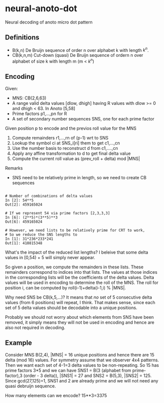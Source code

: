 # neural-anoto-dot

Neural decoding of anoto micro dot pattern

## Definitions

-   B(k,n) De Bruijn sequence of order n over alphabet k with length $k^n$.
-   CB(k,n,m) Cut-down (quasi) De Bruijn sequence of ordern n over alphabet of size k with length m (m < $k^n$)

## Encoding

Given:

-   MNS: CB(2,6,63)
-   A range valid delta values [dlow, dhigh] having R values with dlow >= 0 and dhigh < 63. In Anoto [5,58]
-   Prime factors p1,...,pn for R
-   A set of secondary number sequences SNS, one for each prime factor

Given position p to encode and the previos roll value for the MNS

1. Compute remainders r1,...,rn of (p-1) wrt to SNS
2. Lookup the symbol ci at SNS_i[ri] them to get c1,...,cn
3. Use the number basis to reconstruct d from c1,....,cn
4. Apply any affine transformation to d to get final delta value
5. Compute the current roll value as (prev_roll + delta) mod |MNS|

Remarks

-   SNS need to be relatively prime in length, so we need to create CB sequences

```

# Number of combinations of delta values
In [2]: 54**5
Out[2]: 459165024

# If we represent 54 via prime factors [2,3,3,3]
In [6]: (2**5)*(3**5)**3
Out[6]: 459165024

# However, we need lists to be relatively prime for CRT to work,
# So we reduce the SNS lengths to
In [1]: 31*236*233*241
Out[1]: 410815348
```

What's the impact of the reduced list lengths? I beleive that some delta values in [0,54) + 5 will simply never appear.

So given a position, we compute the remainders in these lists. These remainders correspond to indices into that lists. The values at those indices in the corresponding lists will be the coefficients of the delta values. Delta values will be used in encoding to determine the roll of the MNS. The roll for position i, can be computed by roll(i-1)+delta(i-1,i) % |MNS|.

Why need SNS be CB(k,5,...)? It means that _no_ set of 5 consecutive delta values (from 6 positions) will repeat, I think. That makes sense, since each set of 5 delta values should be decodable into a unique positions.

Probably we should not worry about which elements from SNS have been removed, it simply means they will not be used in encoding and hence are also not required in decoding.

## Example

Consider MNS B(2,4), |MNS| = 16 unique positions and hence there are 15 delta (mod 16) values. For symmetry assume that we observer 4x4 patterns. Then we want each set of 4-1=3 delta values to be non-repeating. So 15 has prime factors 3\*5 and we can
have SNS1 = B(3 (alphabet from prime-factor),3 (order - 3 delta)), |SNS1| = 27 and SNS2 = B(5,3), |SNS2| = 125. Since gcd(27,125)=1, SNS1 and 2 are already prime and we will not need any quasi debruijn sequence.

How many elements can we encode? 15\*\*3=3375
